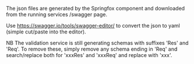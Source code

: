 The json files are generated by the Springfox component and downloaded from the running services /swagger page.

Use https://swagger.io/tools/swagger-editor/ to convert the json to yaml (simple cut/paste into the editor).

NB The validation service is still generating schemas with suffixes 'Res' and 'Req'. To remove these, simply remove any schema ending in 'Req' and search/replace both for 'xxxRes' and 'xxxReq' and replace with 'xxx'.